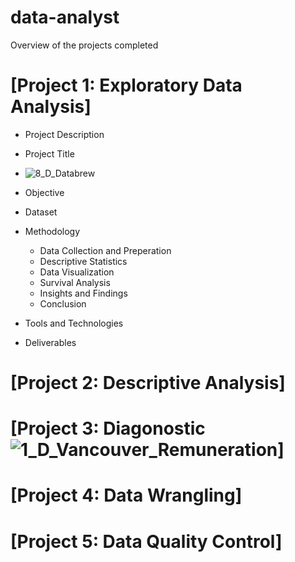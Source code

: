 # data-analyst
Overview of the projects completed
# [Project 1: Exploratory Data Analysis]
- Project Description
- Project Title
- ![8_D_Databrew](https://github.com/user-attachments/assets/6a1ebbc8-cb92-4d1c-8a49-f35893ac50f4)

- Objective
- Dataset
- Methodology
  - Data Collection and Preperation
  - Descriptive Statistics
  - Data Visualization
  - Survival Analysis
  - Insights and Findings
  - Conclusion
- Tools and Technologies
- Deliverables

# [Project 2: Descriptive Analysis]
# [Project 3: Diagonostic ![1_D_Vancouver_Remuneration](https://github.com/user-attachments/assets/ce414b26-292f-4df8-b8bc-c34f3b4f73e8)]
# [Project 4: Data Wrangling]
# [Project 5: Data Quality Control]


